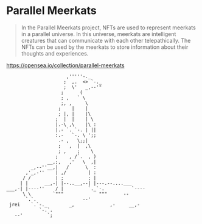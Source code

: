 # Parallel Meerkats

> In the Parallel Meerkats project, NFTs are used to represent meerkats in a parallel universe. In this universe, meerkats are intelligent
> creatures that can communicate with each other telepathically. The NFTs can be used by the meerkats to store information about their
> thoughts and experiences.

https://opensea.io/collection/parallel-meerkats

```
                      ,'''''-._
                     ;  ,.  <> `-._
                     ;  \'   _,--'"
                    ;      (
                    ; ,   ` \
                    ;, ,     \
                   ;    |    |
                   ; |, |    |\
                  ;  |  |    | \
                  |.-\ ,\    |\ :
                  |.- `. `-. | ||
                  :.-   `-. \ ';;
                   .- ,   \;;|
                   ;   ,  |  ,\
                   ; ,    ;    \
                  ;    , /`.  , )
               __,;,   ,'   \  ,|
         _,--''__,|   /      \  :
       ,'_,-''    | ,/        | :
      / /         | ;         ; |
     | |      __,-| |--..__,--| |---.--....___
___,-| |----''    / |         `._`-.          `----
      \ \        `"""             """      --
       `.`.                 --'
 jrei    `.`-._        _,             ,-     __,-
            `-.`.
   --'         `;
```
